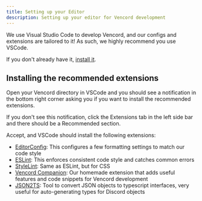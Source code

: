 ```yaml
---
title: Setting up your Editor
description: Setting up your editor for Vencord development
---
```


We use Visual Studio Code to develop Vencord, and our configs and extensions are tailored to it!
As such, we highly recommend you use VSCode.

If you don't already have it, [install it](https://code.visualstudio.com/download).

## Installing the recommended extensions

Open your Vencord directory in VSCode and you should see a notification in the bottom right corner asking you if you want to install the recommended extensions.

If you don't see this notification, click the Extensions tab in the left side bar and there should be a Recommended section.

Accept, and VSCode should install the following extensions:
- [EditorConfig](https://marketplace.visualstudio.com/items?itemName=EditorConfig.EditorConfig): This configures a few formatting settings to match our code style
- [ESLint](https://marketplace.visualstudio.com/items?itemName=dbaeumer.vscode-eslint): This enforces consistent code style and catches common errors
- [StyleLint](https://marketplace.visualstudio.com/items?itemName=stylelint.vscode-stylelint): Same as ESLint, but for CSS
- [Vencord Companion](https://marketplace.visualstudio.com/items?itemName=Vendicated.vencord-companion): Our homemade extension that adds useful features and code snippets for Vencord development
- [JSON2TS](https://marketplace.visualstudio.com/items?itemName=GregorBiswanger.json2ts): Tool to convert JSON objects to typescript interfaces, very useful for auto-generating types for Discord objects

